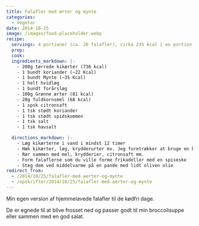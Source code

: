 ```yaml
---
title: Falafler med ærter og mynte
categories:
  - Vegetar
date: 2014-10-25
image: /images/food-placeholder.webp
recipe:
  servings: 4 portioner (ca. 20 falafler), cirka 235 kcal i en portion.
  prep:
  cook:
  ingredients_markdown: |-
    - 200g tørrede kikærter (736 kcal)
    - 1 bundt koriander (~22 Kcal)
    - 1 bundt Mynte (~35 Kcal)
    - 1 helt hvidløg
    - 1 bundt forårsløg
    - 100g Grønne ærter (81 kcal)
    - 20g fuldkornsmel (68 kcal)
    - 1 spsk citronsaft
    - 1 tsk stødt koriander
    - 1 tsk stødt spidskommen
    - 1 tsk salt
    - 1 tsk havsalt

  directions_markdown: |-
    - Læg kikærterne i vand i mindst 12 timer
    - Hæk kikærter, løg, krydderurter mv. Jeg foretrækker at bruge en kødhakker
    - Rør sammen med mel, krydderier, citronsaft mm.
    - Form falaflerne som du ville forme frikadeller med en spiseske
    - Steg dem ved middelvarme på en pande med lidt oliven olie
redirect_from:
  - /2014/10/25/falafler-med-aerter-og-mynte
  - /opskrifter/2014/10/25/falafler-med-aerter-og-mynte
---
```


Min egen version af hjemmelavede falafler til de kødfri dage.

De er egnede til at blive frosset ned og passer godt til min broccolisuppe eller sammen med en god salat.
